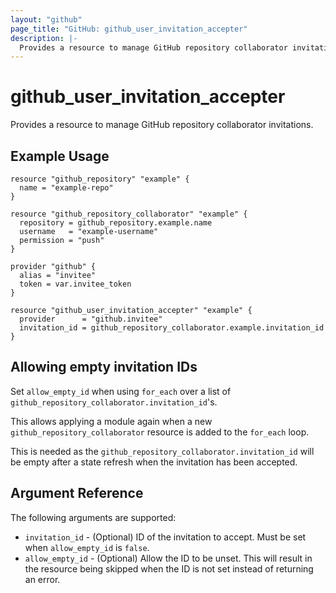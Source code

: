```yaml
---
layout: "github"
page_title: "GitHub: github_user_invitation_accepter"
description: |-
  Provides a resource to manage GitHub repository collaborator invitations.
---
```


# github_user_invitation_accepter

Provides a resource to manage GitHub repository collaborator invitations.

## Example Usage

```hcl
resource "github_repository" "example" {
  name = "example-repo"
}

resource "github_repository_collaborator" "example" {
  repository = github_repository.example.name
  username   = "example-username"
  permission = "push"
}

provider "github" {
  alias = "invitee"
  token = var.invitee_token
}

resource "github_user_invitation_accepter" "example" {
  provider      = "github.invitee"
  invitation_id = github_repository_collaborator.example.invitation_id
}
```

## Allowing empty invitation IDs

Set `allow_empty_id` when using `for_each` over a list of `github_repository_collaborator.invitation_id`'s.

This allows applying a module again when a new `github_repository_collaborator` resource is added to the `for_each` loop.

This is needed as the `github_repository_collaborator.invitation_id` will be empty after a state refresh when the invitation has been accepted.

## Argument Reference

The following arguments are supported:

* `invitation_id` - (Optional) ID of the invitation to accept. Must be set when `allow_empty_id` is `false`.
* `allow_empty_id` - (Optional) Allow the ID to be unset. This will result in the resource being skipped when the ID is not set instead of returning an error.
